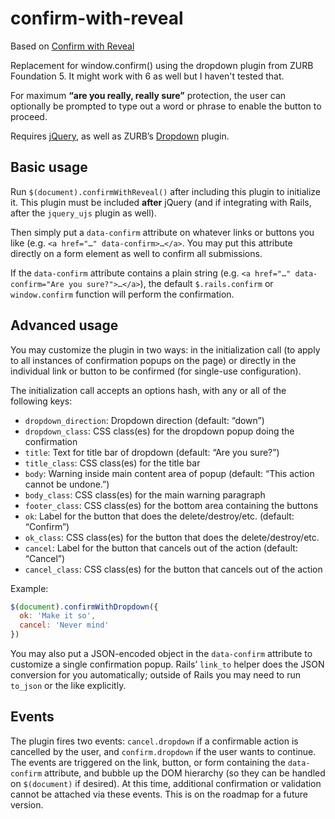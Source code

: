 # confirm-with-reveal
Based on [Confirm with Reveal](https://github.com/agoragames/confirm-with-reveal)

Replacement for window.confirm() using the dropdown plugin from ZURB Foundation 5. It might work with 6 as well but I haven't tested that.

For maximum **“are you really, really sure”** protection, the user can optionally be prompted to type out a word or phrase to enable the button to proceed.

Requires [jQuery](http://jquery.com/), as well as ZURB’s [Dropdown](http://foundation.zurb.com/sites/docs/v/5.5.3/components/dropdown.html) plugin.

## Basic usage

Run `$(document).confirmWithReveal()` after including this plugin to initialize it. This plugin must be included **after** jQuery (and if integrating with Rails, after the `jquery_ujs` plugin as well).

Then simply put a `data-confirm` attribute on whatever links or buttons you like (e.g. `<a href="…" data-confirm>…</a>`. You may put this attribute directly on a form element as well to confirm all submissions.

If the `data-confirm` attribute contains a plain string (e.g. `<a href="…" data-confirm="Are you sure?">…</a>`), the default `$.rails.confirm` or `window.confirm` function will perform the confirmation.

## Advanced usage

You may customize the plugin in two ways: in the initialization call (to apply to all instances of confirmation popups on the page) or directly in the individual link or button to be confirmed (for single-use configuration).

The initialization call accepts an options hash, with any or all of the following keys:

  - `dropdown_direction`: Dropdown direction (default:  “down”)
  - `dropdown_class`: CSS class(es) for the dropdown popup doing the confirmation
  - `title`: Text for title bar of dropdown (default: “Are you sure?”)
  - `title_class`: CSS class(es) for the title bar
  - `body`: Warning inside main content area of popup (default: “This action cannot be undone.”)
  - `body_class`: CSS class(es) for the main warning paragraph
  - `footer_class`: CSS class(es) for the bottom area containing the buttons
  - `ok`: Label for the button that does the delete/destroy/etc. (default: “Confirm”)
  - `ok_class`: CSS class(es) for the button that does the delete/destroy/etc.
  - `cancel`: Label for the button that cancels out of the action (default: “Cancel”)
  - `cancel_class`: CSS class(es) for the button that cancels out of the action
							
				
Example:

```javascript
$(document).confirmWithDropdown({
  ok: 'Make it so',
  cancel: 'Never mind'
})
```

You may also put a JSON-encoded object in the `data-confirm` attribute to customize a single confirmation popup. Rails’ `link_to` helper does the JSON conversion for you automatically; outside of Rails you may need to run `to_json` or the like explicitly.



## Events

The plugin fires two events: `cancel.dropdown` if a confirmable action is cancelled by the user, and `confirm.dropdown` if the user wants to continue. The events are triggered on the link, button, or form containing the `data-confirm` attribute, and bubble up the DOM hierarchy (so they can be handled on `$(document)` if desired). At this time, additional confirmation or validation cannot be attached via these events. This is on the roadmap for a future version.
